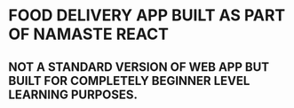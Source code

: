 # FOOD DELIVERY APP BUILT AS PART OF NAMASTE REACT

## NOT A STANDARD VERSION OF WEB APP BUT BUILT FOR COMPLETELY BEGINNER LEVEL LEARNING PURPOSES.
